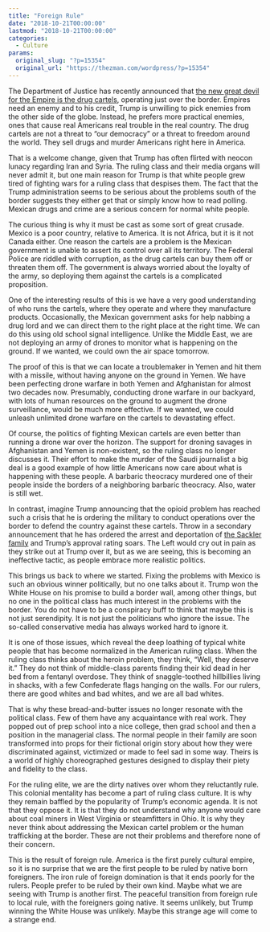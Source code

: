```yaml
---
title: "Foreign Rule"
date: "2018-10-21T00:00:00"
lastmod: "2018-10-21T00:00:00"
categories:
  - Culture
params:
  original_slug: "?p=15354"
  original_url: "https://thezman.com/wordpress/?p=15354"
---
```


The Department of Justice has recently announced that [the new great
devil for the Empire is the drug
cartels](https://www.breitbart.com/politics/2018/10/17/sessions-whole-of-government-effort-to-take-down-drug-cartel-they-are-in-our-crosshairs/),
operating just over the border. Empires need an enemy and to his credit,
Trump is unwilling to pick enemies from the other side of the globe.
Instead, he prefers more practical enemies, ones that cause real
Americans real trouble in the real country. The drug cartels are not a
threat to “our democracy” or a threat to freedom around the world. They
sell drugs and murder Americans right here in America.

That is a welcome change, given that Trump has often flirted with neocon
lunacy regarding Iran and Syria. The ruling class and their media organs
will never admit it, but one main reason for Trump is that white people
grew tired of fighting wars for a ruling class that despises them. The
fact that the Trump administration seems to be serious about the
problems south of the border suggests they either get that or simply
know how to read polling. Mexican drugs and crime are a serious concern
for normal white people.

The curious thing is why it must be cast as some sort of great crusade.
Mexico is a poor country, relative to America. It is not Africa, but it
is it not Canada either. One reason the cartels are a problem is the
Mexican government is unable to assert its control over all its
territory. The Federal Police are riddled with corruption, as the drug
cartels can buy them off or threaten them off. The government is always
worried about the loyalty of the army, so deploying them against the
cartels is a complicated proposition.

One of the interesting results of this is we have a very good
understanding of who runs the cartels, where they operate and where they
manufacture products. Occasionally, the Mexican government asks for help
nabbing a drug lord and we can direct them to the right place at the
right time. We can do this using old school signal intelligence. Unlike
the Middle East, we are not deploying an army of drones to monitor what
is happening on the ground. If we wanted, we could own the air space
tomorrow.

The proof of this is that we can locate a troublemaker in Yemen and hit
them with a missile, without having anyone on the ground in Yemen. We
have been perfecting drone warfare in both Yemen and Afghanistan for
almost two decades now. Presumably, conducting drone warfare in our
backyard, with lots of human resources on the ground to augment the
drone surveillance, would be much more effective. If we wanted, we could
unleash unlimited drone warfare on the cartels to devastating effect.

Of course, the politics of fighting Mexican cartels are even better than
running a drone war over the horizon. The support for droning savages in
Afghanistan and Yemen is non-existent, so the ruling class no longer
discusses it. Their effort to make the murder of the Saudi journalist a
big deal is a good example of how little Americans now care about what
is happening with these people. A barbaric theocracy murdered one of
their people inside the borders of a neighboring barbaric theocracy.
Also, water is still wet.

In contrast, imagine Trump announcing that the opioid problem has
reached such a crisis that he is ordering the military to conduct
operations over the border to defend the country against these cartels.
Throw in a secondary announcement that he has ordered the arrest and
deportation of [the Sackler
family](https://www.newyorker.com/magazine/2017/10/30/the-family-that-built-an-empire-of-pain)
and Trump’s approval rating soars. The Left would cry out in pain as
they strike out at Trump over it, but as we are seeing, this is becoming
an ineffective tactic, as people embrace more realistic politics.

This brings us back to where we started. Fixing the problems with Mexico
is such an obvious winner politically, but no one talks about it. Trump
won the White House on his promise to build a border wall, among other
things, but no one in the political class has much interest in the
problems with the border. You do not have to be a conspiracy buff to
think that maybe this is not just serendipity. It is not just the
politicians who ignore the issue. The so-called conservative media has
always worked hard to ignore it.

It is one of those issues, which reveal the deep loathing of typical
white people that has become normalized in the American ruling class.
When the ruling class thinks about the heroin problem, they think,
“Well, they deserve it.” They do not think of middle-class parents
finding their kid dead in her bed from a fentanyl overdose. They think
of snaggle-toothed hillbillies living in shacks, with a few Confederate
flags hanging on the walls. For our rulers, there are good whites and
bad whites, and we are all bad whites.

That is why these bread-and-butter issues no longer resonate with the
political class. Few of them have any acquaintance with real work. They
popped out of prep school into a nice college, then grad school and then
a position in the managerial class. The normal people in their family
are soon transformed into props for their fictional origin story about
how they were discriminated against, victimized or made to feel sad in
some way. Theirs is a world of highly choreographed gestures designed to
display their piety and fidelity to the class.

For the ruling elite, we are the dirty natives over whom they
reluctantly rule. This colonial mentality has become a part of ruling
class culture. It is why they remain baffled by the popularity of
Trump’s economic agenda. It is not that they oppose it. It is that they
do not understand why anyone would care about coal miners in West
Virginia or steamfitters in Ohio. It is why they never think about
addressing the Mexican cartel problem or the human trafficking at the
border. These are not their problems and therefore none of their
concern.

This is the result of foreign rule. America is the first purely cultural
empire, so it is no surprise that we are the first people to be ruled by
native born foreigners. The iron rule of foreign domination is that it
ends poorly for the rulers. People prefer to be ruled by their own kind.
Maybe what we are seeing with Trump is another first. The peaceful
transition from foreign rule to local rule, with the foreigners going
native. It seems unlikely, but Trump winning the White House was
unlikely. Maybe this strange age will come to a strange end.

